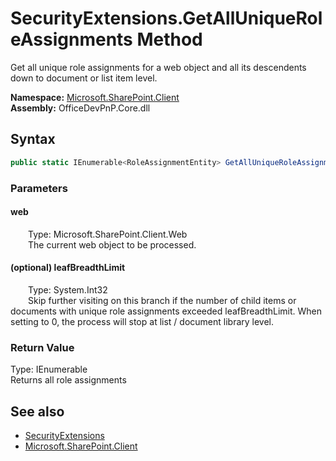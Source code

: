 # SecurityExtensions.GetAllUniqueRoleAssignments Method  
 Get all unique role assignments for a web object and all its descendents down to document or list item level.   

**Namespace:** [Microsoft.SharePoint.Client](Microsoft.SharePoint.Client.md)  
**Assembly:** OfficeDevPnP.Core.dll  
## Syntax
```C#
public static IEnumerable<RoleAssignmentEntity> GetAllUniqueRoleAssignments(this Web web, Int32 leafBreadthLimit = 2147483647)
```
### Parameters
#### web  
&emsp;&emsp;Type: Microsoft.SharePoint.Client.Web  
&emsp;&emsp;The current web object to be processed.  

  

#### (optional) leafBreadthLimit  
&emsp;&emsp;Type: System.Int32  
&emsp;&emsp;Skip further visiting on this branch if the number of child items or documents with unique role assignments exceeded leafBreadthLimit. When setting to 0, the process will stop at list / document library level.  

  

### Return Value
Type: IEnumerable<RoleAssignmentEntity>  
Returns all role assignments  


## See also
- [SecurityExtensions](Microsoft.SharePoint.Client.SecurityExtensions.md) 
- [Microsoft.SharePoint.Client](Microsoft.SharePoint.Client.md) 
